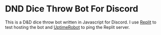 # DND Dice Throw Bot For Discord
This is a D&D dice throw bot written in Javascript for Discord. I use [Replit](https://replit.com "Replit") to test hosting the bot and [UptimeRobot](https://uptimerobot.com "UptimeRobot") to ping the Replit server.
